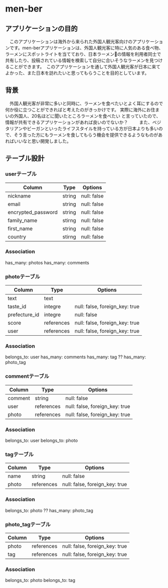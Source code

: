 # men-ber 

## アプリケーションの目的
　このアプリケーションは海外から来られた外国人観光客向けのアプリケーションです。men-berアプリケーションは、外国人観光客に特に人気のある食べ物、ラーメンにスポットライトを当てており、日本ラーメンの情報を利用者同士で共有したり、投稿されている情報を検索して自分に合いそうなラーメンを見つけることができます。　このアプリケーションを通して外国人観光客が日本に来てよかった、また日本を訪れたいと思ってもらうことを目的としています。

## 背景
　外国人観光客が非常に多いと同時に、ラーメンを食べたいとよく耳にするので
何か役に立つことができればと考えたのがきっかけです。
実際に海外にお住まいの外国人、20名ほどに聞いたところラーメンを食べたい
と言っていたので、情報が共有できるアプリケーションがあれば良いのでないか？
　
　また、ベジタリアンやビーガンといったライフスタイルを持っている方が日本よりも多いので、そう言った方にもラーメンを食してもらう機会を提供できるようなものがあればいいなと思い開発しました。


##  テーブル設計

### userテーブル

|Column               |Type       |Options                   |
|---------------------|-----------|--------------------------|
| nickname            | string    | null: false              |
| email               | string    | null: false              |
| encrypted_password  | string    | null: false              |
| family_name         | stirng    | null: false              |
| first_name          | string    | null: false              |
| country             | stirng    | null: false              |

###  Association
 has_many: photos
 has_many: comments

### photoテーブル

 
|Column        |Type        |Options                         |
|--------------|------------|--------------------------------|
| text         | text       |                                |
| taste_id     | integre    | null: false, foreign_key: true |
| prefecture_id| integre    | null: false                    |
| score        | references | null: false, foreign_key: true |
| user         | references | null: false, foreign_key: true |

 ###  Association
 belongs_to: user
 has_many: comments
 has_many: tag ??
 has_many: photo_tag

### commentテーブル

|Column   |Type        |Options                         |
|---------|------------|--------------------------------|
| comment | string     | null: false                    |
| user    | references | null: false, foreign_key: true |
| photo   | references | null: false, foreign_key: true |

###  Association
 belongs_to: user
 belongs_to: photo

 ### tagテーブル

|Column   |Type        |Options                         |
|---------|------------|--------------------------------|
| name    | string     | null: false                    |
| photo   | references | null: false, foreign_key: true |

###  Association
 belongs_to: photo ??
 has_many: photo_tag

### photo_tagテーブル

|Column   |Type        |Options                         |
|---------|------------|--------------------------------|
| photo   | references | null: false, foreign_key: true |
| tag     | references | null: false, foreign_key: true |


###  Association
 belongs_to: photo
 belongs_to: tag